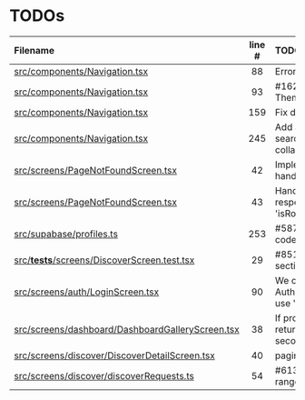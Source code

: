 # TODOs

| Filename | line # | TODO |
|:------|:------:|:------|
| [src/components/Navigation.tsx](src/components/Navigation.tsx#L88) | 88 | Error handling if any |
| [src/components/Navigation.tsx](src/components/Navigation.tsx#L93) | 93 | #162 Use MUI ThemeProvider |
| [src/components/Navigation.tsx](src/components/Navigation.tsx#L159) | 159 | Fix deprecated prop |
| [src/components/Navigation.tsx](src/components/Navigation.tsx#L245) | 245 | Add a transition when search is expanded or collapsed |
| [src/screens/PageNotFoundScreen.tsx](src/screens/PageNotFoundScreen.tsx#L42) | 42 | Implement better error handling |
| [src/screens/PageNotFoundScreen.tsx](src/screens/PageNotFoundScreen.tsx#L43) | 43 | Handle thrown responses with 'isRouteErrorResponse' |
| [src/supabase/profiles.ts](src/supabase/profiles.ts#L253) | 253 | #587 Ensure country code is valid |
| [src/__tests__/screens/DiscoverScreen.test.tsx](src/__tests__/screens/DiscoverScreen.test.tsx#L29) | 29 | #851 Create global sections variable |
| [src/screens/auth/LoginScreen.tsx](src/screens/auth/LoginScreen.tsx#L90) | 90 | We could try to get the AuthApiError type and use 'cause' instead |
| [src/screens/dashboard/DashboardGalleryScreen.tsx](src/screens/dashboard/DashboardGalleryScreen.tsx#L38) | 38 | If profile does not return after a few seconds, |
| [src/screens/discover/DiscoverDetailScreen.tsx](src/screens/discover/DiscoverDetailScreen.tsx#L40) | 40 | paginate data #838 |
| [src/screens/discover/discoverRequests.ts](src/screens/discover/discoverRequests.ts#L54) | 54 | #613 Dynamic date range |
